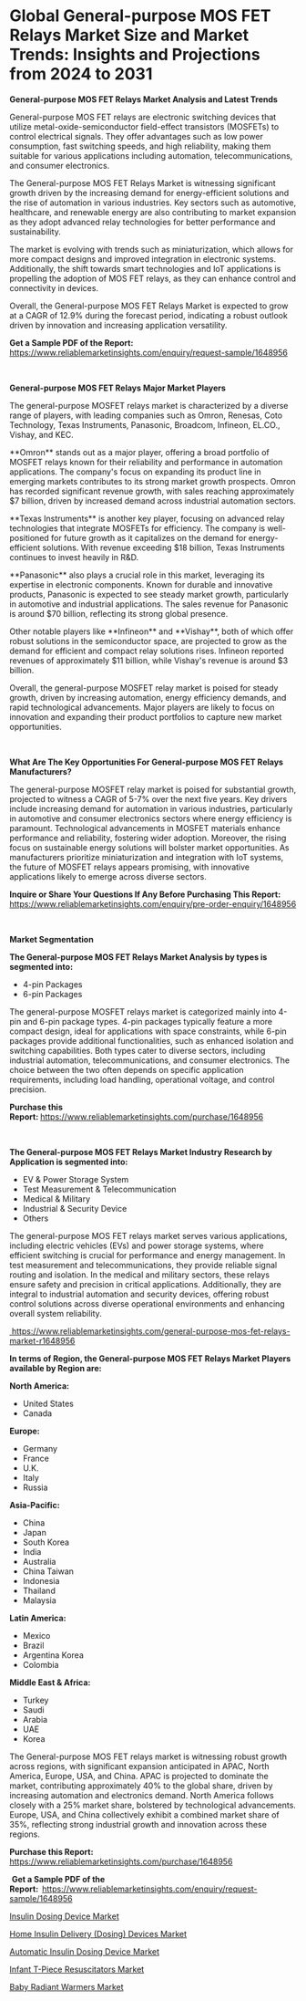 <p><h1>Global General-purpose MOS FET Relays Market Size and Market Trends: Insights and Projections from 2024 to 2031</h1></p><p><strong>General-purpose MOS FET Relays Market Analysis and Latest Trends</strong></p>
<p><p>General-purpose MOS FET relays are electronic switching devices that utilize metal-oxide-semiconductor field-effect transistors (MOSFETs) to control electrical signals. They offer advantages such as low power consumption, fast switching speeds, and high reliability, making them suitable for various applications including automation, telecommunications, and consumer electronics.</p><p>The General-purpose MOS FET Relays Market is witnessing significant growth driven by the increasing demand for energy-efficient solutions and the rise of automation in various industries. Key sectors such as automotive, healthcare, and renewable energy are also contributing to market expansion as they adopt advanced relay technologies for better performance and sustainability.</p><p>The market is evolving with trends such as miniaturization, which allows for more compact designs and improved integration in electronic systems. Additionally, the shift towards smart technologies and IoT applications is propelling the adoption of MOS FET relays, as they can enhance control and connectivity in devices. </p><p>Overall, the General-purpose MOS FET Relays Market is expected to grow at a CAGR of 12.9% during the forecast period, indicating a robust outlook driven by innovation and increasing application versatility.</p></p>
<p><strong>Get a Sample PDF of the Report:&nbsp;</strong> <a href="https://www.reliablemarketinsights.com/enquiry/request-sample/1648956?utm_campaign=1288&utm_medium=2&utm_source=Github&utm_content=ia&utm_term=15102024&utm_id=general-purpose-mos-fet-relays">https://www.reliablemarketinsights.com/enquiry/request-sample/1648956</a></p>
<p>&nbsp;</p>
<p><strong>General-purpose MOS FET Relays Major Market Players</strong></p>
<p><p>The general-purpose MOSFET relays market is characterized by a diverse range of players, with leading companies such as Omron, Renesas, Coto Technology, Texas Instruments, Panasonic, Broadcom, Infineon, EL.CO., Vishay, and KEC.</p><p>**Omron** stands out as a major player, offering a broad portfolio of MOSFET relays known for their reliability and performance in automation applications. The company's focus on expanding its product line in emerging markets contributes to its strong market growth prospects. Omron has recorded significant revenue growth, with sales reaching approximately $7 billion, driven by increased demand across industrial automation sectors.</p><p>**Texas Instruments** is another key player, focusing on advanced relay technologies that integrate MOSFETs for efficiency. The company is well-positioned for future growth as it capitalizes on the demand for energy-efficient solutions. With revenue exceeding $18 billion, Texas Instruments continues to invest heavily in R&D.</p><p>**Panasonic** also plays a crucial role in this market, leveraging its expertise in electronic components. Known for durable and innovative products, Panasonic is expected to see steady market growth, particularly in automotive and industrial applications. The sales revenue for Panasonic is around $70 billion, reflecting its strong global presence.</p><p>Other notable players like **Infineon** and **Vishay**, both of which offer robust solutions in the semiconductor space, are projected to grow as the demand for efficient and compact relay solutions rises. Infineon reported revenues of approximately $11 billion, while Vishay's revenue is around $3 billion.</p><p>Overall, the general-purpose MOSFET relay market is poised for steady growth, driven by increasing automation, energy efficiency demands, and rapid technological advancements. Major players are likely to focus on innovation and expanding their product portfolios to capture new market opportunities.</p></p>
<p>&nbsp;</p>
<p><strong>What Are The Key Opportunities For General-purpose MOS FET Relays Manufacturers?</strong></p>
<p><p>The general-purpose MOSFET relay market is poised for substantial growth, projected to witness a CAGR of 5-7% over the next five years. Key drivers include increasing demand for automation in various industries, particularly in automotive and consumer electronics sectors where energy efficiency is paramount. Technological advancements in MOSFET materials enhance performance and reliability, fostering wider adoption. Moreover, the rising focus on sustainable energy solutions will bolster market opportunities. As manufacturers prioritize miniaturization and integration with IoT systems, the future of MOSFET relays appears promising, with innovative applications likely to emerge across diverse sectors.</p></p>
<p><strong>Inquire or Share Your Questions If Any Before Purchasing This Report:</strong> <a href="https://www.reliablemarketinsights.com/enquiry/pre-order-enquiry/1648956?utm_campaign=1288&utm_medium=2&utm_source=Github&utm_content=ia&utm_term=15102024&utm_id=general-purpose-mos-fet-relays">https://www.reliablemarketinsights.com/enquiry/pre-order-enquiry/1648956</a></p>
<p>&nbsp;</p>
<p><strong>Market Segmentation</strong></p>
<p><strong>The General-purpose MOS FET Relays Market Analysis by types is segmented into:</strong></p>
<p><ul><li>4-pin Packages</li><li>6-pin Packages</li></ul></p>
<p><p>The general-purpose MOSFET relays market is categorized mainly into 4-pin and 6-pin package types. 4-pin packages typically feature a more compact design, ideal for applications with space constraints, while 6-pin packages provide additional functionalities, such as enhanced isolation and switching capabilities. Both types cater to diverse sectors, including industrial automation, telecommunications, and consumer electronics. The choice between the two often depends on specific application requirements, including load handling, operational voltage, and control precision.</p></p>
<p><strong>Purchase this Report:&nbsp;</strong><a href="https://www.reliablemarketinsights.com/purchase/1648956?utm_campaign=1288&utm_medium=2&utm_source=Github&utm_content=ia&utm_term=15102024&utm_id=general-purpose-mos-fet-relays">https://www.reliablemarketinsights.com/purchase/1648956</a></p>
<p>&nbsp;</p>
<p><strong>The General-purpose MOS FET Relays Market Industry Research by Application is segmented into:</strong></p>
<p><ul><li>EV & Power Storage System</li><li>Test Measurement & Telecommunication</li><li>Medical & Military</li><li>Industrial & Security Device</li><li>Others</li></ul></p>
<p><p>The general-purpose MOS FET relays market serves various applications, including electric vehicles (EVs) and power storage systems, where efficient switching is crucial for performance and energy management. In test measurement and telecommunications, they provide reliable signal routing and isolation. In the medical and military sectors, these relays ensure safety and precision in critical applications. Additionally, they are integral to industrial automation and security devices, offering robust control solutions across diverse operational environments and enhancing overall system reliability.</p></p>
<p><a href="https://www.reliablemarketinsights.com/general-purpose-mos-fet-relays-market-r1648956?utm_campaign=1288&utm_medium=2&utm_source=Github&utm_content=ia&utm_term=15102024&utm_id=general-purpose-mos-fet-relays">&nbsp;https://www.reliablemarketinsights.com/general-purpose-mos-fet-relays-market-r1648956</a></p>
<p><strong>In terms of Region, the General-purpose MOS FET Relays Market Players available by Region are:</strong></p>
<p>
    <p> <strong> North America: </strong>
        <ul>
            <li>United States</li>
            <li>Canada</li>
        </ul>
        </p> 
    <p> <strong> Europe: </strong>
        <ul>
            <li>Germany</li>
            <li>France</li>
            <li>U.K.</li>
            <li>Italy</li>
            <li>Russia</li>
        </ul>
        </p> 
    <p> <strong> Asia-Pacific: </strong>
        <ul>
            <li>China</li>
            <li>Japan</li>
            <li>South Korea</li>
            <li>India</li>
            <li>Australia</li>
            <li>China Taiwan</li>
            <li>Indonesia</li>
            <li>Thailand</li>
            <li>Malaysia</li>
        </ul>
        </p> 
    <p> <strong> Latin America: </strong>
        <ul>
            <li>Mexico</li>
            <li>Brazil</li>
            <li>Argentina Korea</li>
            <li>Colombia</li>
        </ul>
        </p> 
    <p> <strong> Middle East & Africa: </strong>
        <ul>
            <li>Turkey</li>
            <li>Saudi</li>
            <li>Arabia</li>
            <li>UAE</li>
            <li>Korea</li>
        </ul>
    </p>
    </p>
<p><p>The General-purpose MOS FET relays market is witnessing robust growth across regions, with significant expansion anticipated in APAC, North America, Europe, USA, and China. APAC is projected to dominate the market, contributing approximately 40% to the global share, driven by increasing automation and electronics demand. North America follows closely with a 25% market share, bolstered by technological advancements. Europe, USA, and China collectively exhibit a combined market share of 35%, reflecting strong industrial growth and innovation across these regions.</p></p>
<p><strong>Purchase this Report: </strong><a href="https://www.reliablemarketinsights.com/purchase/1648956?utm_campaign=1288&utm_medium=2&utm_source=Github&utm_content=ia&utm_term=15102024&utm_id=general-purpose-mos-fet-relays">https://www.reliablemarketinsights.com/purchase/1648956</a></p>
<p>&nbsp;<strong>Get a Sample PDF of the Report:&nbsp;&nbsp;</strong><a href="https://www.reliablemarketinsights.com/enquiry/request-sample/1648956?utm_campaign=1288&utm_medium=2&utm_source=Github&utm_content=ia&utm_term=15102024&utm_id=general-purpose-mos-fet-relays">https://www.reliablemarketinsights.com/enquiry/request-sample/1648956</a></p>
<p><strong></strong></p>
<p><p><a href="https://www.linkedin.com/pulse/insulin-dosing-device-market-consolidation-impact-structure-2024-2031-uo5me?trk=public_post_embed_feed-article-content&utm_campaign=1288&utm_medium=2&utm_source=Github&utm_content=ia&utm_term=15102024&utm_id=general-purpose-mos-fet-relays">Insulin Dosing Device Market</a></p><p><a href="https://www.linkedin.com/pulse/home-insulin-delivery-dosing-devices-market-size-growth-industry-ok3je?trk=public_post_embed_feed-article-content&utm_campaign=1288&utm_medium=2&utm_source=Github&utm_content=ia&utm_term=15102024&utm_id=general-purpose-mos-fet-relays">Home Insulin Delivery (Dosing) Devices Market</a></p><p><a href="https://www.linkedin.com/pulse/automatic-insulin-dosing-device-market2024-2031-industry-insights-o0aee?trk=public_post_embed_feed-article-content&utm_campaign=1288&utm_medium=2&utm_source=Github&utm_content=ia&utm_term=15102024&utm_id=general-purpose-mos-fet-relays">Automatic Insulin Dosing Device Market</a></p><p><a href="https://github.com/vida8caklaugen/Market-Research-Report-List-1/blob/main/infant-t-piece-resuscitators-market.md?utm_campaign=1288&utm_medium=2&utm_source=Github&utm_content=ia&utm_term=15102024&utm_id=general-purpose-mos-fet-relays">Infant T-Piece Resuscitators Market</a></p><p><a href="https://github.com/gareyratsepny/Market-Research-Report-List-1/blob/main/baby-radiant-warmers-market.md?utm_campaign=1288&utm_medium=2&utm_source=Github&utm_content=ia&utm_term=15102024&utm_id=general-purpose-mos-fet-relays">Baby Radiant Warmers Market</a></p></p>